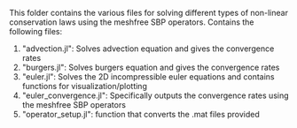 This folder contains the various files for solving different types of non-linear conservation laws using the meshfree SBP operators.
Contains the following files:
1. "advection.jl": Solves advection equation and gives the convergence rates
2. "burgers.jl": Solves burgers equation and gives the convergence rates
3. "euler.jl": Solves the 2D incompressible euler equations and contains functions for visualization/plotting
4. "euler_convergence.jl": Specifically outputs the convergence rates using the meshfree SBP operators
5. "operator_setup.jl": function that converts the .mat files provided 
